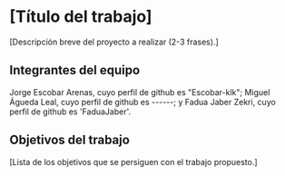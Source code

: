 # [Título del trabajo]

[Descripción breve del proyecto a realizar (2-3 frases).]

## Integrantes del equipo

Jorge Escobar Arenas, cuyo perfil de github es "Escobar-klk"; Miguel Águeda Leal, cuyo perfil de github es ------;
y Fadua Jaber Zekri, cuyo perfil de github es 'FaduaJaber'.

## Objetivos del trabajo

[Lista de los objetivos que se persiguen con el trabajo propuesto.]
